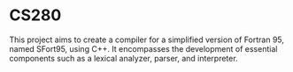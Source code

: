 # CS280
This project aims to create a compiler for a simplified version of Fortran 95, named SFort95, using C++. It encompasses the development of essential components such as a lexical analyzer, parser, and interpreter.
